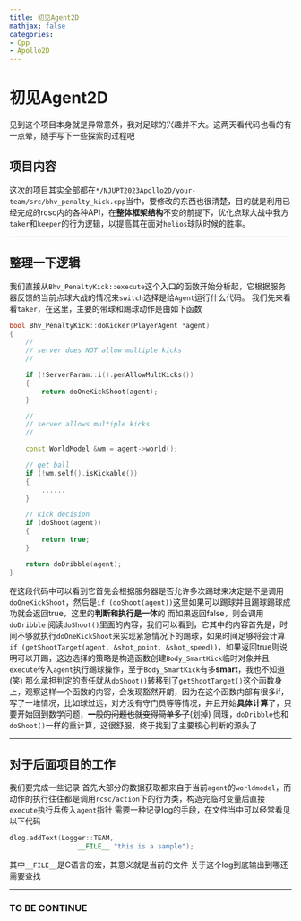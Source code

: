 ```yaml
---
title: 初见Agent2D
mathjax: false
categories:
- Cpp
- Apollo2D
---
```


# 初见Agent2D
见到这个项目本身就是异常意外，我对足球的兴趣并不大。这两天看代码也看的有一点晕，随手写下一些探索的过程吧

<!--more-->


## 项目内容
这次的项目其实全部都在`*/NJUPT2023Apollo2D/your-team/src/bhv_penalty_kick.cpp`当中，要修改的东西也很清楚，目的就是利用已经完成的rcsc内的各种API，在**整体框架结构**不变的前提下，优化点球大战中我方`taker`和`keeper`的行为逻辑，以提高其在面对`helios`球队时候的胜率。

---

## 整理一下逻辑
我们直接从`Bhv_PenaltyKick::execute`这个入口的函数开始分析起，它根据服务器反馈的当前点球大战的情况来`switch`选择是给`Agent`运行什么代码。
我们先来看看`taker`，在这里，主要的带球和踢球动作是由如下函数
```c++
bool Bhv_PenaltyKick::doKicker(PlayerAgent *agent)
{
    //
    // server does NOT allow multiple kicks
    //

    if (!ServerParam::i().penAllowMultKicks())
    {
        return doOneKickShoot(agent);
    }

    //
    // server allows multiple kicks
    //

    const WorldModel &wm = agent->world();

    // get ball
    if (!wm.self().isKickable())
    {
        ......
    }

    // kick decision
    if (doShoot(agent))
    {
        return true;
    }

    return doDribble(agent);
}
```
在这段代码中可以看到它首先会根据服务器是否允许多次踢球来决定是不是调用`doOneKickShoot`，然后是`if (doShoot(agent))`这里如果可以踢球并且踢球踢球成功就会返回true，这里的**判断和执行是一体**的
而如果返回false，则会调用`doDribble`
阅读`doShoot()`里面的内容，我们可以看到，它其中的内容首先是，时间不够就执行`doOneKickShoot`来实现紧急情况下的踢球，如果时间足够将会计算`if (getShootTarget(agent, &shot_point, &shot_speed))`，如果返回true则说明可以开踢，这边选择的策略是构造函数创建`Body_SmartKick`临时对象并且`execute`传入`agent`执行踢球操作，至于`Body_SmartKick`有多**smart**，我也不知道(笑)
那么承担判定的责任就从`doShoot()`转移到了`getShootTarget()`这个函数身上，观察这样一个函数的内容，会发现豁然开朗，因为在这个函数内部有很多if，写了一堆情况，比如球过远，对方没有守门员等等情况，并且开始**具体计算**了，只要开始回到数学问题，~~一般的问题也就变得简单多了~~(划掉)
同理，`doDribble`也和`doShoot()`一样的重计算，这很舒服，终于找到了主要核心判断的源头了

---

## 对于后面项目的工作
我们要完成一些记录
首先大部分的数据获取都来自于当前`agent`的`worldmodel`，而动作的执行往往都是调用`rcsc/action`下的行为类，构造完临时变量后直接`execute`执行兵传入`agent`指针
需要一种记录log的手段，在文件当中可以经常看见以下代码
```c++
dlog.addText(Logger::TEAM,
                 __FILE__ "this is a sample");
```
其中`__FILE__`是C语言的宏，其意义就是当前的文件
关于这个log到底输出到哪还需要查找

---

### TO BE CONTINUE